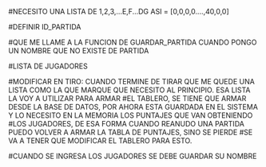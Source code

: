 #NECESITO UNA LISTA DE 1,2,3,...E,F...DG ASI = [0,0,0,0....,40,0,0]

#DEFINIR ID_PARTIDA

#QUE ME LLAME A LA FUNCION DE GUARDAR_PARTIDA CUANDO PONGO UN NOMBRE QUE NO EXISTE DE PARTIDA

#LISTA DE JUGADORES

#MODIFICAR EN TIRO: CUANDO TERMINE DE TIRAR QUE ME QUEDE UNA LISTA COMO LA QUE MARQUE QUE NECESITO AL PRINCIPIO. ESA LISTA LA VOY A UTILIZAR PARA ARMAR
#EL TABLERO, SE TIENE QUE ARMAR DESDE LA BASE DE DATOS, POR AHORA ESTA GUARDADA EN EL SISTEMA Y LO NECESITO EN LA MEMORIA LOS PUNTAJES QUE VAN OBTENIENDO
#LOS JUGADORES, DE ESA FORMA CUANDO REANUDO UNA PARTIDA PUEDO VOLVER A ARMAR LA TABLA DE PUNTAJES, SINO SE PIERDE
#SE VA A TENER QUE MODIFICAR EL TABLERO PARA ESTO.

#CUANDO SE INGRESA LOS JUGADORES SE DEBE GUARDAR SU NOMBRE
